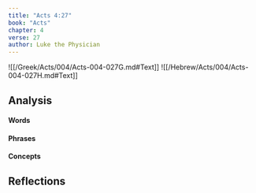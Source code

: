 ```yaml
---
title: "Acts 4:27"
book: "Acts"
chapter: 4
verse: 27
author: Luke the Physician
---
```

![[/Greek/Acts/004/Acts-004-027G.md#Text]]
![[/Hebrew/Acts/004/Acts-004-027H.md#Text]]

## Analysis

#### Words

#### Phrases

#### Concepts

## Reflections

